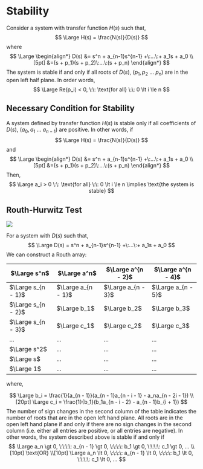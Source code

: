 # Stability

Consider a system with transfer function $H(s)$ such that,
$$
\Large H(s) = \frac{N(s)}{D(s)}
$$
where
$$
\Large \begin{align*}
D(s) &= s^n + a_{n-1}s^{n-1} +\:...\:+ a_1s + a_0 \\[5pt]
&=(s + p_1)(s + p_2)\:...\:(s + p_n)
\end{align*}
$$
The system is stable if and only if all roots of $D(s)$, $(p_1,p_2\:...\:p_n)$ are in the open left half plane. In order words,
$$
\Large Re(p_i) < 0, \:\: \text{for all} \:\: 0 \lt i \le n
$$

## Necessary Condition for Stability

A system defined by transfer function $H(s)$ is stable only if all coefficients of $D(s)$, $(a_0,a_1\:...\:a_{n-1})$ are positive. In other words, if
$$
\Large H(s) = \frac{N(s)}{D(s)}
$$
and
$$
\Large \begin{align*}
D(s) &= s^n + a_{n-1}s^{n-1} +\:...\:+ a_1s + a_0 \\[5pt]
&=(s + p_1)(s + p_2)\:...\:(s + p_n)
\end{align*}
$$
Then,
$$
\Large a_i > 0 \:\: \text{for all} \:\: 0 \lt i \le n \implies \text{the system is stable}
$$

## Routh-Hurwitz Test

<a href = "https://routhhurwitz.herokuapp.com/" target = "_blank" rel = "noopener noreferrer">![](https://img.shields.io/badge/-Routh%20Hurwitzh%20Table%20Calculator-blue)</a>

For a system with $D(s)$ such that,
$$
\Large D(s) = s^n + a_{n-1}s^{n-1} +\:...\:+ a_1s + a_0
$$
We can construct a Routh array:

$\Large s^n$ | $\Large a^n$ | $\Large a^{n - 2}$ | $\Large a^{n - 4}$
--- | --- | --- | ---
$\Large s_{n - 1}$ | $\Large a_{n - 1}$ | $\Large a_{n - 3}$ | $\Large a_{n - 5}$
$\Large s_{n - 2}$ | $\Large b_1$ | $\Large b_2$ | $\Large b_3$
$\Large s_{n - 3}$ | $\Large c_1$ | $\Large c_2$ | $\Large c_3$
... | ... | ... | ...
$\Large s^2$ | ... | ... | ... | ...
$\Large s$ | ... | ... | ... | ...
$\Large 1$ | ... | ... | ... | ...

where,

$$
\Large b_i = \frac{1}{a_{n - 1}}(a_{n - 1}a_{n - i - 1} - a_na_{n - 2i - 1}) \\[20pt]
\Large c_i = \frac{1}{b_1}(b_1a_{n - i - 2} - a_{n - 1}b_{i + 1})
$$
The number of sign changes in the second column of the table indicates the number of roots that are in the open left hand plane. All roots are in the open left hand plane if and only if there are no sign changes in the second column (i.e. either all entries are positive, or all entries are negative). In other words, the system described above is stable if and only if
$$
\Large a_n \gt 0, \:\:\:\: a_{n - 1} \gt 0, \:\:\:\: b_1 \gt 0, \:\:\:\: c_1 \gt 0, ... \\[10pt]
\text{OR} \\[10pt]
\Large a_n \lt 0, \:\:\:\: a_{n - 1} \lt 0, \:\:\:\: b_1 \lt 0, \:\:\:\: c_1 \lt 0, ...
$$